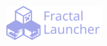 <p align="left">
<picture>
  <img alt="Fractal Launcher" src="/.github/fractal_launcher_opt.svg" width="50%">
</picture>
</p>